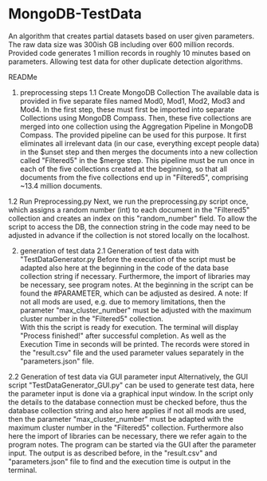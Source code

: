 # MongoDB-TestData
An algorithm that creates partial datasets based on user given parameters. The raw data size was 300ish GB including over 600 million records. Provided code generates 1 million records in roughly 10 minutes based on parameters. Allowing test data for other duplicate detection algorithms.

READMe

1. preprocessing steps
 1.1 Create MongoDB Collection
The available data is provided in five separate files named Mod0, Mod1, Mod2, Mod3 and Mod4. In the first step, these must first be imported into separate Collections using MongoDB Compass. Then, these five collections are merged into one collection using the Aggregation Pipeline in MongoDB Compass. The provided pipeline can be used for this purpose. It first eliminates all irrelevant data (in our case, everything except people data) in the $unset step and then merges the documents into a new collection called "Filtered5" in the $merge step. This pipeline must be run once in each of the five collections created at the beginning, so that all documents from the five collections end up in "Filtered5", comprising ~13.4 million documents.

1.2 Run Preprocessing.py
Next, we run the preprocessing.py script once, which assigns a random number (int) to each document in the "Filtered5" collection and creates an index on this "random_number" field. To allow the script to access the DB, the connection string in the code may need to be adjusted in advance if the collection is not stored locally on the localhost.                      
  
2. generation of test data
 2.1 Generation of test data with "TestDataGenerator.py
Before the execution of the script must be adapted also here at the beginning in the code of the data base collection string if necessary. Furthermore, the import of libraries may be necessary, see program notes. At the beginning in the script can be found the #PARAMETER, which can be adjusted as desired. A note: If not all mods are used, e.g. due to memory limitations, then the parameter "max_cluster_number" must be adjusted with the maximum cluster number in the "Filtered5" collection.                       
With this the script is ready for execution. The terminal will display "Process finished!" after successful completion. As well as the Execution Time in seconds will be printed. The records were stored in the "result.csv" file and the used parameter values separately in the "parameters.json" file.

2.2 Generation of test data via GUI parameter input
Alternatively, the GUI script "TestDataGenerator_GUI.py" can be used to generate test data, here the parameter input is done via a graphical input window. In the script only the details to the database connection must be checked before, thus the database collection string and also here applies if not all mods are used, then the parameter "max_cluster_number" must be adapted with the maximum cluster number in the "Filtered5" collection. Furthermore also here the import of libraries can be necessary, there we refer again to the program notes.
The program can be started via the GUI after the parameter input. The output is as described before, in the "result.csv" and "parameters.json" file to find and the execution time is output in the terminal.
